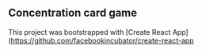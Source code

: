 ## Concentration card game

This project was bootstrapped with [Create React App](https://github.com/facebookincubator/create-react-app

